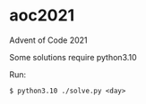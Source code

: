 # aoc2021
 Advent of Code 2021

Some solutions require python3.10

Run:
```
$ python3.10 ./solve.py <day>
```
